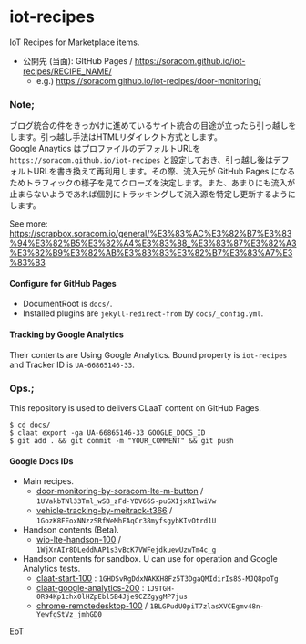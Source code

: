 # iot-recipes

IoT Recipes for Marketplace items.

- 公開先 (当面): GItHub Pages / https://soracom.github.io/iot-recipes/RECIPE_NAME/
    - e.g.) https://soracom.github.io/iot-recipes/door-monitoring/

### Note;

ブログ統合の件をきっかけに進めているサイト統合の目途が立ったら引っ越しをします。引っ越し手法はHTMLリダイレクト方式とします。  
Google Anaytics はプロファイルのデフォルトURLを `https://soracom.github.io/iot-recipes` と設定しておき、引っ越し後はデフォルトURLを書き換えて再利用します。その際、流入元が GitHub Pages になるためトラフィックの様子を見てクローズを決定します。また、あまりにも流入が止まらないようであれば個別にトラッキングして流入源を特定し更新するようにします。

See more: https://scrapbox.soracom.io/general/%E3%83%AC%E3%82%B7%E3%83%94%E3%82%B5%E3%82%A4%E3%83%88_%E3%83%87%E3%82%A3%E3%82%B9%E3%82%AB%E3%83%83%E3%82%B7%E3%83%A7%E3%83%B3

#### Configure for GitHub Pages

- DocumentRoot is `docs/`.
- Installed plugins are `jekyll-redirect-from` by `docs/_config.yml`.

#### Tracking by Google Analytics

Their contents are Using Google Analytics. Bound property is `iot-recipes` and Tracker ID is `UA-66865146-33`.

### Ops.;

This repository is used to delivers CLaaT content on GitHub Pages.

```
$ cd docs/
$ claat export -ga UA-66865146-33 GOOGLE_DOCS_ID
$ git add . && git commit -m "YOUR_COMMENT" && git push
```

#### Google Docs IDs

- Main recipes.
    - [door-monitoring-by-soracom-lte-m-button](https://soracom.github.io/iot-recipes/door-monitoring-by-soracom-lte-m-button) / `1UVakbTNl33Tml_wSB_zFd-YDV66S-puGXIjxRIlwiVw`
    - [vehicle-tracking-by-meitrack-t366](https://soracom.github.io/iot-recipes/vehicle-tracking-by-meitrack-t366) / `1GozK8FEoxNNzzSRfWeMhFAqCr38myfsgybKIvOtrd1U`
- Handson contents (Beta).
    - [wio-lte-handson-100](https://soracom.github.io/iot-recipes/wio-lte-handson-100) / `1WjXrAIr8DLeddNAP1s3vBcK7VWFejdkuewUzwTm4c_g`
- Handson contents for sandbox. U can use for operation and Google Analytics tests.
    - [claat-start-100](https://soracom.github.io/iot-recipes/claat-start-100) : `1GHDSvRgDdxNAKKH8Fz5T3DgaQMIdirIs8S-MJQ8poTg`
    - [claat-google-analytics-200](https://soracom.github.io/iot-recipes/claat-google-analytics-200) : `1J9TGH-0R94Kp1chx0lHZpEbl5B4Jje9CZZgygMP7jus`
    - [chrome-remotedesktop-100](https://soracom.github.io/iot-recipes/chrome-remotedesktop-100) / `1BLGPudU0piT7zlasXVCEgmv48n-YewfgStVz_jmhGD0`

EoT
